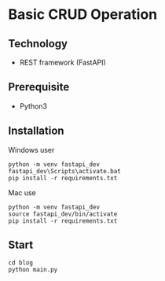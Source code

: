 # Basic CRUD Operation

## Technology

- REST framework (FastAPI)

## Prerequisite

- Python3

## Installation

Windows user

```
python -m venv fastapi_dev
fastapi_dev\Scripts\activate.bat
pip install -r requirements.txt
```

Mac use

```
python -m venv fastapi_dev
source fastapi_dev/bin/activate
pip install -r requirements.txt
```

## Start

```
cd blog
python main.py
```
